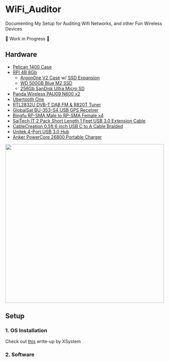 # WiFi_Auditor
Documenting My Setup for Auditing Wifi Networks, and other Fun Wireless Devices

:construction: Work in Progress  :construction: 

## Hardware
- [Pelican 1400 Case](https://amzn.com/B00009XVKY)
- [RPI 4B 8Gb](https://amzn.com/B08956GVXN)
  - [Argon0ne V2 Case](https://amzn.com/B07WP8WC3V) w/ [SSD Expansion](https://amzn.com/B08MHYWJCP)
  - [WD 500GB Blue M2 SSD](https://amzn.com/B073SBX6TY)
  - [256Gb SanDisk Ultra Micro SD](https://amzn.com/B08GY8NHF2)
- [Panda Wireless PAU09 N600 x2](https://amzn.com/B01LY35HGO)
- [Ubertooth One](https://amzn.com/B07HNMBBST)
- [RTL2832U DVB-T DAB FM & R820T Tuner](https://amzn.com/B00PDM76ZW)
- [GlobalSat BU-353-S4 USB GPS Receiver](https://amzn.com/B008200LHW)
- [Bingfu RP-SMA Male to RP-SMA Female x4](https://amzn.com/B07Z33NJGL)
- [SaiTech IT 2 Pack Short Length 1 Feet USB 3.0 Extension Cable](https://amzn.com/B077MFLH7W)
- [CableCreation 0.5ft 6 inch USB C to A Cable Braided](https://amzn.com/B01CZVEUIE)
- [Unitek 4-Port USB 3.0 Hub](https://amzn.com/B07G9CXSW1)
- [Anker PowerCore 26800 Portable Charger](https://amzn.com/B01JIWQPMW)

<img src="https://raw.githubusercontent.com/Wh1t3Fox/WiFi_Auditor/main/imgs/setup.jpg" width="500" />

## Setup

### 1. OS Installation 
Check out [this](https://gist.github.com/XSystem252/d274cd0af836a72ff42d590d59647928) write-up by XSystem

### 2. Software
